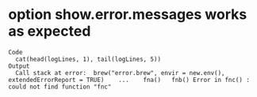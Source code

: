 # option show.error.messages works as expected

    Code
      cat(head(logLines, 1), tail(logLines, 5))
    Output
      Call stack at error: 	brew("error.brew", envir = new.env(), extendedErrorReport = TRUE) 	 ... 	fna() 	fnb() Error in fnc() : could not find function "fnc"

